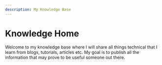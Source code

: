 ```yaml
---
description: My Knowledge Base
---
```


# Knowledge Home

Welcome to my knowledge base where I will share all things technical that I learn from blogs, tutorials, articles etc. My goal is to publish all the information that may prove to be useful someone out there.

